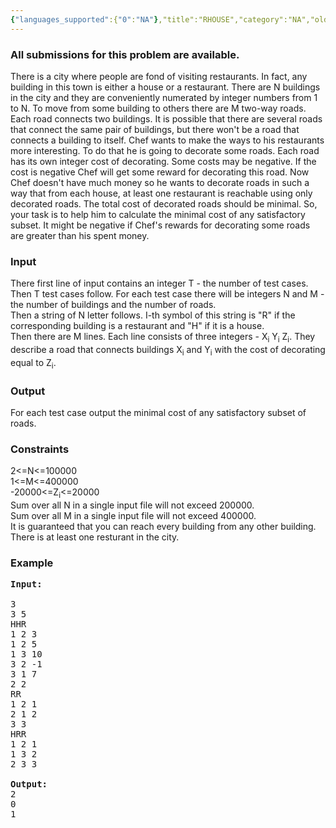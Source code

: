 ```yaml
---
{"languages_supported":{"0":"NA"},"title":"RHOUSE","category":"NA","old_version":true,"problem_code":"RHOUSE","tags":{"0":"NA"},"layout":"problem"}
---
```


<h3> All submissions for this problem are available. </h3><p>There is a city where people are fond of visiting restaurants. In fact, any building in this town is either a house or a restaurant. There are N buildings in the city and they are conveniently numerated by integer numbers from 1 to N. To move from some building to others there are M two-way roads. Each road connects two buildings. It is possible that there are several roads that connect the same pair of buildings, but there won't be a road that connects a building to itself. Chef wants to make the ways to his restaurants more interesting. To do that he is going to decorate some roads. Each road has its own integer cost of decorating. Some costs may be negative. If the cost is negative Chef will get some reward for decorating this road. Now Chef doesn't have much money so he wants to decorate roads in such a way that from each house, at least one restaurant is reachable using only decorated roads. The total cost of decorated roads should be minimal. So, your task is to help him to calculate the minimal cost of any satisfactory subset. It might be negative if Chef's rewards for decorating some roads are greater than his spent money.

<h3>Input</h3>
</p><p>There first line of input contains an integer T - the number of test cases.<br />
Then T test cases follow.
For each test case there will be integers N and M - the number of buildings and the number of roads.<br />
Then a string of N letter follows. I-th symbol of this string is "R" if the corresponding building is a restaurant and "H" if it is a house.<br />
Then there are M lines. Each line consists of three integers - X<sub>i</sub> Y<sub>i</sub> Z<sub>i</sub>. They describe a road that connects buildings X<sub>i</sub> and Y<sub>i</sub> with the cost of decorating equal to Z<sub>i</sub>.

<h3>Output</h3>
</p><p>For each test case output the minimal cost of any satisfactory subset of roads.

<h3>Constraints</h3>
2&lt;=N&lt;=100000<br />
1&lt;=M&lt;=400000<br />
-20000&lt;=Z<sub>i</sub>&lt;=20000<br />
Sum over all N in a single input file will not exceed 200000.<br />
Sum over all M in a single input file will not exceed 400000.<br />
It is guaranteed that you can reach every building from any other building.<br />
There is at least one resturant in the city.

<h3>Example</h3>

<pre>
<b>Input:</b>

3
3 5
HHR
1 2 3
1 2 5
1 3 10
3 2 -1
3 1 7
2 2
RR
1 2 1
2 1 2
3 3
HRR
1 2 1
1 3 2
2 3 3

<b>Output:</b>
2
0
1
</pre></p>    